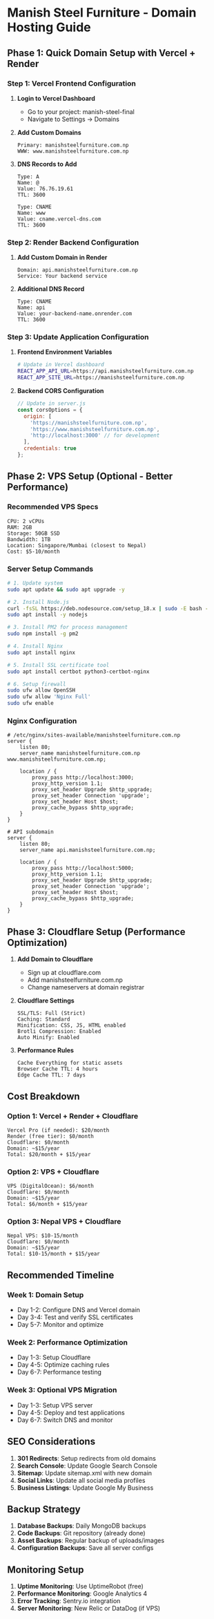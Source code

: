 # Manish Steel Furniture - Domain Hosting Guide

## Phase 1: Quick Domain Setup with Vercel + Render

### Step 1: Vercel Frontend Configuration

1. **Login to Vercel Dashboard**
   - Go to your project: manish-steel-final
   - Navigate to Settings → Domains

2. **Add Custom Domains**
   ```
   Primary: manishsteelfurniture.com.np
   WWW: www.manishsteelfurniture.com.np
   ```

3. **DNS Records to Add**
   ```
   Type: A
   Name: @
   Value: 76.76.19.61
   TTL: 3600

   Type: CNAME  
   Name: www
   Value: cname.vercel-dns.com
   TTL: 3600
   ```

### Step 2: Render Backend Configuration

1. **Add Custom Domain in Render**
   ```
   Domain: api.manishsteelfurniture.com.np
   Service: Your backend service
   ```

2. **Additional DNS Record**
   ```
   Type: CNAME
   Name: api
   Value: your-backend-name.onrender.com
   TTL: 3600
   ```

### Step 3: Update Application Configuration

1. **Frontend Environment Variables**
   ```bash
   # Update in Vercel dashboard
   REACT_APP_API_URL=https://api.manishsteelfurniture.com.np
   REACT_APP_SITE_URL=https://manishsteelfurniture.com.np
   ```

2. **Backend CORS Configuration**
   ```javascript
   // Update in server.js
   const corsOptions = {
     origin: [
       'https://manishsteelfurniture.com.np',
       'https://www.manishsteelfurniture.com.np',
       'http://localhost:3000' // for development
     ],
     credentials: true
   };
   ```

## Phase 2: VPS Setup (Optional - Better Performance)

### Recommended VPS Specs
```
CPU: 2 vCPUs
RAM: 2GB
Storage: 50GB SSD
Bandwidth: 1TB
Location: Singapore/Mumbai (closest to Nepal)
Cost: $5-10/month
```

### Server Setup Commands
```bash
# 1. Update system
sudo apt update && sudo apt upgrade -y

# 2. Install Node.js
curl -fsSL https://deb.nodesource.com/setup_18.x | sudo -E bash -
sudo apt install -y nodejs

# 3. Install PM2 for process management
sudo npm install -g pm2

# 4. Install Nginx
sudo apt install nginx

# 5. Install SSL certificate tool
sudo apt install certbot python3-certbot-nginx

# 6. Setup firewall
sudo ufw allow OpenSSH
sudo ufw allow 'Nginx Full'
sudo ufw enable
```

### Nginx Configuration
```nginx
# /etc/nginx/sites-available/manishsteelfurniture.com.np
server {
    listen 80;
    server_name manishsteelfurniture.com.np www.manishsteelfurniture.com.np;
    
    location / {
        proxy_pass http://localhost:3000;
        proxy_http_version 1.1;
        proxy_set_header Upgrade $http_upgrade;
        proxy_set_header Connection 'upgrade';
        proxy_set_header Host $host;
        proxy_cache_bypass $http_upgrade;
    }
}

# API subdomain
server {
    listen 80;
    server_name api.manishsteelfurniture.com.np;
    
    location / {
        proxy_pass http://localhost:5000;
        proxy_http_version 1.1;
        proxy_set_header Upgrade $http_upgrade;
        proxy_set_header Connection 'upgrade';
        proxy_set_header Host $host;
        proxy_cache_bypass $http_upgrade;
    }
}
```

## Phase 3: Cloudflare Setup (Performance Optimization)

1. **Add Domain to Cloudflare**
   - Sign up at cloudflare.com
   - Add manishsteelfurniture.com.np
   - Change nameservers at domain registrar

2. **Cloudflare Settings**
   ```
   SSL/TLS: Full (Strict)
   Caching: Standard
   Minification: CSS, JS, HTML enabled
   Brotli Compression: Enabled
   Auto Minify: Enabled
   ```

3. **Performance Rules**
   ```
   Cache Everything for static assets
   Browser Cache TTL: 4 hours
   Edge Cache TTL: 7 days
   ```

## Cost Breakdown

### Option 1: Vercel + Render + Cloudflare
```
Vercel Pro (if needed): $20/month
Render (free tier): $0/month
Cloudflare: $0/month
Domain: ~$15/year
Total: $20/month + $15/year
```

### Option 2: VPS + Cloudflare
```
VPS (DigitalOcean): $6/month
Cloudflare: $0/month
Domain: ~$15/year
Total: $6/month + $15/year
```

### Option 3: Nepal VPS + Cloudflare
```
Nepal VPS: $10-15/month
Cloudflare: $0/month  
Domain: ~$15/year
Total: $10-15/month + $15/year
```

## Recommended Timeline

### Week 1: Domain Setup
- Day 1-2: Configure DNS and Vercel domain
- Day 3-4: Test and verify SSL certificates
- Day 5-7: Monitor and optimize

### Week 2: Performance Optimization  
- Day 1-3: Setup Cloudflare
- Day 4-5: Optimize caching rules
- Day 6-7: Performance testing

### Week 3: Optional VPS Migration
- Day 1-3: Setup VPS server
- Day 4-5: Deploy and test applications
- Day 6-7: Switch DNS and monitor

## SEO Considerations

1. **301 Redirects**: Setup redirects from old domains
2. **Search Console**: Update Google Search Console
3. **Sitemap**: Update sitemap.xml with new domain
4. **Social Links**: Update all social media profiles
5. **Business Listings**: Update Google My Business

## Backup Strategy

1. **Database Backups**: Daily MongoDB backups
2. **Code Backups**: Git repository (already done)
3. **Asset Backups**: Regular backup of uploads/images
4. **Configuration Backups**: Save all server configs

## Monitoring Setup

1. **Uptime Monitoring**: Use UptimeRobot (free)
2. **Performance Monitoring**: Google Analytics 4
3. **Error Tracking**: Sentry.io integration
4. **Server Monitoring**: New Relic or DataDog (if VPS)
